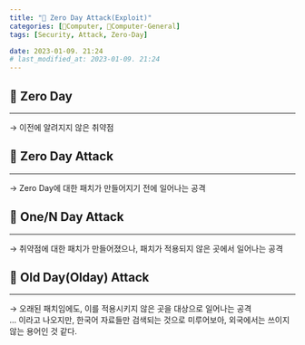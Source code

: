 ```yaml
---
title: "🌚 Zero Day Attack(Exploit)"
categories: [💫Computer, 🌚Computer-General]
tags: [Security, Attack, Zero-Day]

date: 2023-01-09. 21:24
# last_modified_at: 2023-01-09. 21:24
---
```


## 💫 Zero Day

---

→ 이전에 알려지지 않은 취약점

## 💫 Zero Day Attack

---

→ Zero Day에 대한 패치가 만들어지기 전에 일어나는 공격  

## 💫 One/N Day Attack

---

→ 취약점에 대한 패치가 만들어졌으나, 패치가 적용되지 않은 곳에서 일어나는 공격  

## 💫 Old Day(Olday) Attack

---

→ 오래된 패치임에도, 이를 적용시키지 않은 곳을 대상으로 일어나는 공격  
... 이라고 나오지만, 한국어 자료들만 검색되는 것으로 미루어보아, 외국에서는 쓰이지 않는 용어인 것 같다.  
